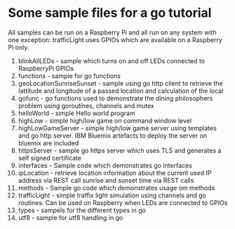 # Some sample files for a go tutorial

All samples can be run on a Raspberry Pi and all run on any system with one exception: trafficLight uses GPIOs which are available on a Raspberry Pi only.

1. blinkAllLEDs - sample which turns on and off LEDs connected to RaspberryPi GPIOs
2. functions - sample for go functions
3. geoLocationSunriseSunset - sample using go http client to retrieve the lattitude and longitude of a passed location and calculation of the local
4. gofunc - go functions used to demonstrate the dining philosophers problem using goroutines, channels and mutex
5. helloWorld - simple Hello world program
6. highLow - simple high/low game on command window level
7. highLowGameServer - simple high/low game server using templates and go http server. IBM Bluemix artefacts to deploy the server on bluemix are included
8. httpsServer - sample go https server which uses TLS and generates a self signed certificate
9. interfaces - Sample code which demonstrates go interfaces  
10. ipLocation - retrieve location information about the current used IP address via REST call sunrise and sunset time via REST calls
11. methods - Sample go code which demonstrates usage om methods
12. trafficLight - simple traffix light simulation using channels and go routines. Can be used on Raspberry when LEDs are connected to GPIOs
13. types - sampels for the different types in go
14. utf8 - sample for utf8 handling in go
